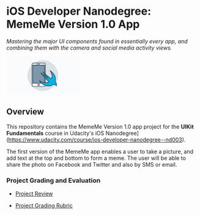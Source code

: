 # iOS Developer Nanodegree: MemeMe Version 1.0 App
*Mastering the major UI components found in essentially every app, and combining them with the camera and social media activity views.*

<img src="https://github.com/jamesdellinger/ios-nanodegree-meme-me-version-1-app/blob/master/iosndlogo.jpg" alt="iOS Developer Nanodegree logo" height="100" >

## Overview
This repository contains the MemeMe Version 1.0 app project for the **UIKit Fundamentals** course in Udacity's iOS Nanodegree](https://www.udacity.com/course/ios-developer-nanodegree--nd003).

The first version of the MemeMe app enables a user to take a picture, and add text at the top and bottom to form a meme. The user will be able to share the photo on Facebook and Twitter and also by SMS or email.

### Project Grading and Evaluation
* [Project Review](https://github.com/jamesdellinger/ios-nanodegree-meme-me-version-1-app/blob/master/ios-nanodegree-meme-me-version-1-app-review.pdf)

* [Project Grading Rubric](https://github.com/jamesdellinger/ios-nanodegree-meme-me-version-1-app/blob/master/meme-me-version-1-app-specs-and-rubric.pdf)
